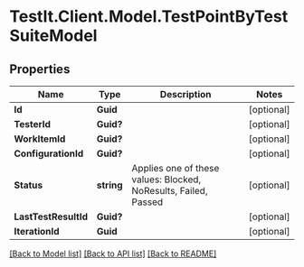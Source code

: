 # TestIt.Client.Model.TestPointByTestSuiteModel

## Properties

Name | Type | Description | Notes
------------ | ------------- | ------------- | -------------
**Id** | **Guid** |  | [optional] 
**TesterId** | **Guid?** |  | [optional] 
**WorkItemId** | **Guid?** |  | [optional] 
**ConfigurationId** | **Guid?** |  | [optional] 
**Status** | **string** | Applies one of these values: Blocked, NoResults, Failed, Passed | [optional] 
**LastTestResultId** | **Guid?** |  | [optional] 
**IterationId** | **Guid** |  | [optional] 

[[Back to Model list]](../README.md#documentation-for-models) [[Back to API list]](../README.md#documentation-for-api-endpoints) [[Back to README]](../README.md)

